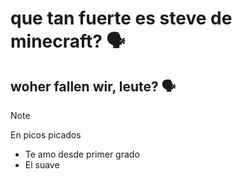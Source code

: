 # que tan fuerte es steve de minecraft? 🗣️ 
## woher fallen wir, leute? 🗣️

> [!NOTE]
> En picos picados

- Te amo desde primer grado
- El suave